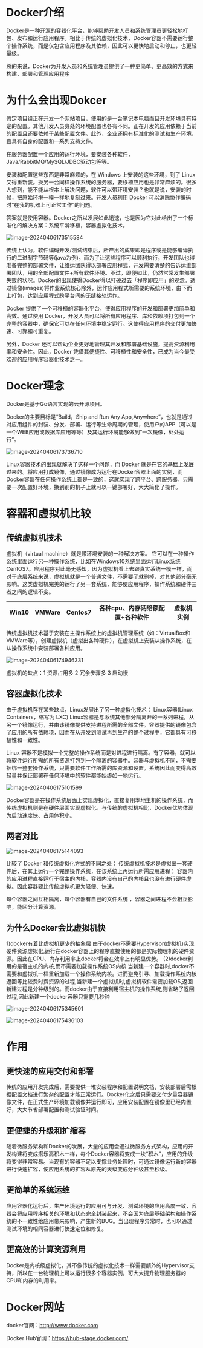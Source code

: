 # Docker介绍

Docker是一种开源的容器化平台，能够帮助开发人员和系统管理员更轻松地打包、发布和运行应用程序。相比于传统的虚拟化技术，Docker容器不需要运行整个操作系统，而是仅包含应用程序及其依赖，因此可以更快地启动和停止，也更轻量级。

总的来说，Docker为开发人员和系统管理员提供了一种更简单、更高效的方式来构建、部署和管理应用程序

# **为什么会出现Dokcer**

假定项目组正在开发一个网站项目，使用的是一台笔记本电脑而且开发环境具有特定的配置。其他开发人员身处的环境配置也各有不同。正在开发的应用依赖于当前的配置且还要依赖于某些配置文件。此外，企业还拥有标准化的测试和生产环境，且具有自身的配置和一系列支持文件。

在服务器配置一个应用的运行环境，要安装各种软件，Java/RabbitMQ/MySQL/JDBC驱动包等等。

安装和配置这些东西是非常麻烦的，在 Windows 上安装的这些环境，到了 Linux 又得重新装。换另一台同样操作系统的服务器，要移植应用也是非常麻烦的。很多人想到，能不能从根本上解决问题，软件可以带环境安装？也就是说，安装的时候，把原始环境一模一样地复制过来。开发人员利用 Docker 可以消除协作编码时“在我的机器上可正常工作”的问题。

答案就是使用容器。Docker之所以发展如此迅速，也是因为它对此给出了一个标准化的解决方案：系统平滑移植，容器虚拟化技术。

![image-20240406173515584](https://gitee.com/dongguo4812_admin/image/raw/master/image/202404062023078.png)




传统上认为，软件编码开发/测试结束后，所产出的成果即是程序或是能够编译执行的二进制字节码等(java为例)。而为了让这些程序可以顺利执行，开发团队也得准备完整的部署文件，让维运团队得以部署应用程式，开发需要清楚的告诉运维部署团队，用的全部配置文件+所有软件环境。不过，即便如此，仍然常常发生部署失败的状况。Docker的出现使得Docker得以打破过去「程序即应用」的观念。透过镜像(images)将作业系统核心除外，运作应用程式所需要的系统环境，由下而上打包，达到应用程式跨平台间的无缝接轨运作。



Docker 提供了一个可移植的容器化平台，使得应用程序的开发和部署更加简单和高效。通过使用 Docker，开发人员可以将所有应用程序、库和依赖项打包到一个完整的容器中，确保它可以在任何环境中稳定运行。这使得应用程序的交付更加快速、可靠和可重复。

另外，Docker 还可以帮助企业更好地管理其开发和部署基础设施，提高资源利用率和安全性。因此，Docker 凭借其便捷性、可移植性和安全性，已成为当今最受欢迎的应用程序容器化技术之一。

# Docker理念

Docker是基于Go语言实现的云开源项目。

Docker的主要目标是“Build，Ship and Run Any App,Anywhere”，也就是通过对应用组件的封装、分发、部署、运行等生命周期的管理，使用户的APP（可以是一个WEB应用或数据库应用等等）及其运行环境能够做到“一次镜像，处处运行”。

![image-20240406173736710](https://gitee.com/dongguo4812_admin/image/raw/master/image/202404062023845.png)

Linux容器技术的出现就解决了这样一个问题，而 Docker 就是在它的基础上发展过来的。将应用打成镜像，通过镜像成为运行在Docker容器上面的实例，而 Docker容器在任何操作系统上都是一致的，这就实现了跨平台、跨服务器。只需要一次配置好环境，换到别的机子上就可以一键部署好，大大简化了操作。

# 容器和虚拟机比较

## 传统虚拟机技术

虚拟机（virtual machine）就是带环境安装的一种解决方案。
它可以在一种操作系统里面运行另一种操作系统，比如在Windows10系统里面运行Linux系统CentOS7。应用程序对此毫无感知，因为虚拟机看上去跟真实系统一模一样，而对于底层系统来说，虚拟机就是一个普通文件，不需要了就删掉，对其他部分毫无影响。这类虚拟机完美的运行了另一套系统，能够使应用程序，操作系统和硬件三者之间的逻辑不变。  

| Win10 | VMWare | Centos7 | 各种cpu、内存网络额配置+各种软件 | 虚拟机实例 |
| ----- | ------ | ------- | -------------------------------- | ---------- |

传统虚拟机技术基于安装在主操作系统上的虚拟机管理系统（如：VirtualBox和VMWare等），创建虚拟机（虚拟出各种硬件），在虚拟机上安装从操作系统，在从操作系统中安装部署各种应用。

![image-20240406174946331](https://gitee.com/dongguo4812_admin/image/raw/master/image/202404062023962.png)

虚拟机的缺点：1   资源占用多            2   冗余步骤多           3    启动慢

## 容器虚拟化技术

由于虚拟机存在某些缺点，Linux发展出了另一种虚拟化技术：
Linux容器(Linux Containers，缩写为 LXC)
Linux容器是与系统其他部分隔离开的一系列进程，从另一个镜像运行，并由该镜像提供支持进程所需的全部文件。容器提供的镜像包含了应用的所有依赖项，因而在从开发到测试再到生产的整个过程中，它都具有可移植性和一致性。

Linux 容器不是模拟一个完整的操作系统而是对进程进行隔离。有了容器，就可以将软件运行所需的所有资源打包到一个隔离的容器中。容器与虚拟机不同，不需要捆绑一整套操作系统，只需要软件工作所需的库资源和设置。系统因此而变得高效轻量并保证部署在任何环境中的软件都能始终如一地运行。

![image-20240406175101599](https://gitee.com/dongguo4812_admin/image/raw/master/image/202404062023218.png)

Docker容器是在操作系统层面上实现虚拟化，直接复用本地主机的操作系统，而传统虚拟机则是在硬件层面实现虚拟化。与传统的虚拟机相比，Docker优势体现为启动速度快、占用体积小。

## 两者对比

![image-20240406175144093](https://gitee.com/dongguo4812_admin/image/raw/master/image/202404062023505.png)

比较了 Docker 和传统虚拟化方式的不同之处：
传统虚拟机技术是虚拟出一套硬件后，在其上运行一个完整操作系统，在该系统上再运行所需应用进程；
容器内的应用进程直接运行于宿主的内核，容器内没有自己的内核且也没有进行硬件虚拟。因此容器要比传统虚拟机更为轻便、快速。

每个容器之间互相隔离，每个容器有自己的文件系统 ，容器之间进程不会相互影响，能区分计算资源。

## 为什么Docker会比虚拟机快

1)docker有着比虚拟机更少的抽象层
   由于docker不需要Hypervisor(虚拟机)实现硬件资源虚拟化,运行在docker容器上的程序直接使用的都是实际物理机的硬件资源。因此在CPU、内存利用率上docker将会在效率上有明显优势。
(2)docker利用的是宿主机的内核,而不需要加载操作系统OS内核
   当新建一个容器时,docker不需要和虚拟机一样重新加载一个操作系统内核。进而避免引寻、加载操作系统内核返回等比较费时费资源的过程,当新建一个虚拟机时,虚拟机软件需要加载OS,返回新建过程是分钟级别的。而docker由于直接利用宿主机的操作系统,则省略了返回过程,因此新建一个docker容器只需要几秒钟

![image-20240406175345601](https://gitee.com/dongguo4812_admin/image/raw/master/image/202404062023803.png)

![image-20240406175436103](https://gitee.com/dongguo4812_admin/image/raw/master/image/202404062023421.png)

# **作用**

## **更快速的应用交付和部署**

传统的应用开发完成后，需要提供一堆安装程序和配置说明文档，安装部署后需根据配置文档进行繁杂的配置才能正常运行。Docker化之后只需要交付少量容器镜像文件，在正式生产环境加载镜像并运行即可，应用安装配置在镜像里已经内置好，大大节省部署配置和测试验证时间。

## **更便捷的升级和扩缩容**

随着微服务架构和Docker的发展，大量的应用会通过微服务方式架构，应用的开发构建将变成搭乐高积木一样，每个Docker容器将变成一块“积木”，应用的升级将变得非常容易。当现有的容器不足以支撑业务处理时，可通过镜像运行新的容器进行快速扩容，使应用系统的扩容从原先的天级变成分钟级甚至秒级。

## **更简单的系统运维**

应用容器化运行后，生产环境运行的应用可与开发、测试环境的应用高度一致，容器会将应用程序相关的环境和状态完全封装起来，不会因为底层基础架构和操作系统的不一致性给应用带来影响，产生新的BUG。当出现程序异常时，也可以通过测试环境的相同容器进行快速定位和修复。

## **更高效的计算资源利用**

Docker是内核级虚拟化，其不像传统的虚拟化技术一样需要额外的Hypervisor支持，所以在一台物理机上可以运行很多个容器实例，可大大提升物理服务器的CPU和内存的利用率。

# Docker网站

docker官网：http://www.docker.com

Docker Hub官网：https://hub-stage.docker.com/